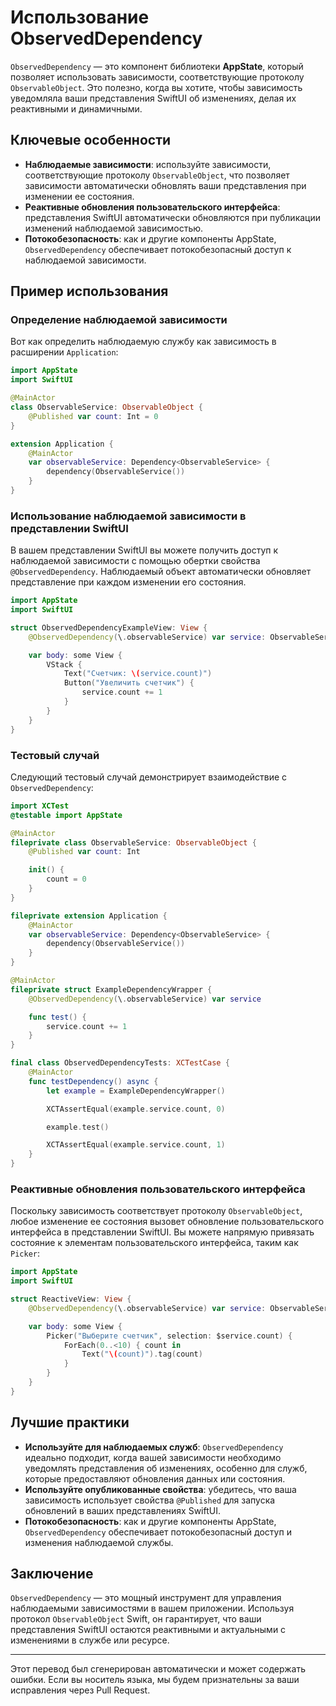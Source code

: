 # Использование ObservedDependency

`ObservedDependency` — это компонент библиотеки **AppState**, который позволяет использовать зависимости, соответствующие протоколу `ObservableObject`. Это полезно, когда вы хотите, чтобы зависимость уведомляла ваши представления SwiftUI об изменениях, делая их реактивными и динамичными.

## Ключевые особенности

- **Наблюдаемые зависимости**: используйте зависимости, соответствующие протоколу `ObservableObject`, что позволяет зависимости автоматически обновлять ваши представления при изменении ее состояния.
- **Реактивные обновления пользовательского интерфейса**: представления SwiftUI автоматически обновляются при публикации изменений наблюдаемой зависимостью.
- **Потокобезопасность**: как и другие компоненты AppState, `ObservedDependency` обеспечивает потокобезопасный доступ к наблюдаемой зависимости.

## Пример использования

### Определение наблюдаемой зависимости

Вот как определить наблюдаемую службу как зависимость в расширении `Application`:

```swift
import AppState
import SwiftUI

@MainActor
class ObservableService: ObservableObject {
    @Published var count: Int = 0
}

extension Application {
    @MainActor
    var observableService: Dependency<ObservableService> {
        dependency(ObservableService())
    }
}
```

### Использование наблюдаемой зависимости в представлении SwiftUI

В вашем представлении SwiftUI вы можете получить доступ к наблюдаемой зависимости с помощью обертки свойства `@ObservedDependency`. Наблюдаемый объект автоматически обновляет представление при каждом изменении его состояния.

```swift
import AppState
import SwiftUI

struct ObservedDependencyExampleView: View {
    @ObservedDependency(\.observableService) var service: ObservableService

    var body: some View {
        VStack {
            Text("Счетчик: \(service.count)")
            Button("Увеличить счетчик") {
                service.count += 1
            }
        }
    }
}
```

### Тестовый случай

Следующий тестовый случай демонстрирует взаимодействие с `ObservedDependency`:

```swift
import XCTest
@testable import AppState

@MainActor
fileprivate class ObservableService: ObservableObject {
    @Published var count: Int

    init() {
        count = 0
    }
}

fileprivate extension Application {
    @MainActor
    var observableService: Dependency<ObservableService> {
        dependency(ObservableService())
    }
}

@MainActor
fileprivate struct ExampleDependencyWrapper {
    @ObservedDependency(\.observableService) var service

    func test() {
        service.count += 1
    }
}

final class ObservedDependencyTests: XCTestCase {
    @MainActor
    func testDependency() async {
        let example = ExampleDependencyWrapper()

        XCTAssertEqual(example.service.count, 0)

        example.test()

        XCTAssertEqual(example.service.count, 1)
    }
}
```

### Реактивные обновления пользовательского интерфейса

Поскольку зависимость соответствует протоколу `ObservableObject`, любое изменение ее состояния вызовет обновление пользовательского интерфейса в представлении SwiftUI. Вы можете напрямую привязать состояние к элементам пользовательского интерфейса, таким как `Picker`:

```swift
import AppState
import SwiftUI

struct ReactiveView: View {
    @ObservedDependency(\.observableService) var service: ObservableService

    var body: some View {
        Picker("Выберите счетчик", selection: $service.count) {
            ForEach(0..<10) { count in
                Text("\(count)").tag(count)
            }
        }
    }
}
```

## Лучшие практики

- **Используйте для наблюдаемых служб**: `ObservedDependency` идеально подходит, когда вашей зависимости необходимо уведомлять представления об изменениях, особенно для служб, которые предоставляют обновления данных или состояния.
- **Используйте опубликованные свойства**: убедитесь, что ваша зависимость использует свойства `@Published` для запуска обновлений в ваших представлениях SwiftUI.
- **Потокобезопасность**: как и другие компоненты AppState, `ObservedDependency` обеспечивает потокобезопасный доступ и изменения наблюдаемой службы.

## Заключение

`ObservedDependency` — это мощный инструмент для управления наблюдаемыми зависимостями в вашем приложении. Используя протокол `ObservableObject` Swift, он гарантирует, что ваши представления SwiftUI остаются реактивными и актуальными с изменениями в службе или ресурсе.

---
Этот перевод был сгенерирован автоматически и может содержать ошибки. Если вы носитель языка, мы будем признательны за ваши исправления через Pull Request.
